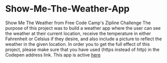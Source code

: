 # Show-Me-The-Weather-App
Show Me The Weather from Free Code Camp's Zipline Challenge
The purpose of this project was to build a weather app where the user can see the weather at their current location, receive the temperature in either Fahrenheit or Celsius if they desire, and also include a picture to reflect the weather in the given location. In order you to get the full effect of this project, please make sure that you have used (https instead of http) in the Codepen address link.  This app is active [here](https://codepen.io/angiemjohnson95/pen/RaEZzE)
